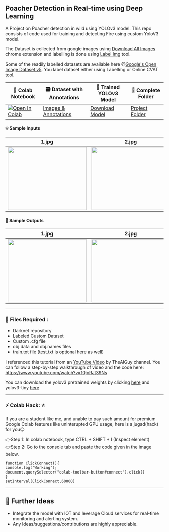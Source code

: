 ## Poacher Detection in Real-time using Deep Learning
A Project on Poacher detection in wild using YOLOv3 model. This repo consists of code used for training and detecting Fire using custom YoloV3 model.<br>

The Dataset is collected from google images using [Download All Images](https://chrome.google.com/webstore/detail/download-all-images/ifipmflagepipjokmbdecpmjbibjnakm) chrome extension and labelling is done using [Label Img](https://github.com/tzutalin/labelImg) tool.<br>

Some of the readily labelled datasets are available here @[Google's Open Image Dataset v5](https://storage.googleapis.com/openimages/web/index.html). You label dataset either using LabelImg or Online CVAT tool.

|  🧾 Colab Notebook  |   🗃 Dataset with Annotations   | 🔑 Trained YOLOv3 Model | 🧠 Complete Folder  |
|------------|-------------|-----------|-----------|
| [![Open In Colab](https://colab.research.google.com/assets/colab-badge.svg)](https://drive.google.com/file/d/1O1tlwjbt4dUWBct2Jv0vHXPNe_fcMCa_/view?usp=sharing) | [Images & Annotations](https://drive.google.com/file/d/1i7odPzL8kWigesajYkMM0XopQhh1g86J/view?usp=sharing) | [Download Model](https://drive.google.com/file/d/1_20xIEqXsnoQBakMGD3llYAm1D0Dmi0A/view?usp=sharing) | [Project Folder](https://drive.google.com/drive/folders/17S0nm_11wjBmDVhYezXs_K17wsZkuKsx?usp=sharing)  |

#### 💡 Sample Inputs 

|  1.jpg | 2.jpg  | pic1.jpg | pic2.jpg |
|------------|-------------|-----------|---------|
| <img src="https://github.com/snehitvaddi/Poacher-Detection/blob/master/test_images/1.jpg"  width="250" height="200"> | <img src="https://github.com/snehitvaddi/Poacher-Detection/blob/master/test_images/2.jpg"  width="250" height="200">|<img src="https://github.com/snehitvaddi/Poacher-Detection/blob/master/test_images/pic1.jpg"  width="250" height="200">|<img src="https://github.com/snehitvaddi/Poacher-Detection/blob/master/test_images/pic2.jpg"  width="250" height="200">|

#### 🧠 Sample Outputs
|  1.jpg | 2.jpg  | pic1.jpg | pic2.jpg |
|------------|-------------|-----------|---------|
| <img src="https://github.com/snehitvaddi/Poacher-Detection/blob/master/outputs/4.png"  width="250" height="200"> | <img src="https://github.com/snehitvaddi/Poacher-Detection/blob/master/outputs/5.png"  width="250" height="200">|<img src="https://github.com/snehitvaddi/Poacher-Detection/blob/master/outputs/6.png"  width="250" height="200">|<img src="https://github.com/snehitvaddi/Poacher-Detection/blob/master/outputs/pic2.png"  width="250" height="200">|

****************************************************************************************************************************************
### 📂 Files Required :
* Darknet repository
* Labeled Custom Dataset
* Custom .cfg file
* obj.data and obj.names files
* train.txt file (test.txt is optional here as well)

I referenced this tutorial from an [YouTube Video](https://www.youtube.com/channel/UCrydcKaojc44XnuXrfhlV8Q) by TheAIGuy channel.
You can follow a step-by-step walkthrough of video and the code here: https://www.youtube.com/watch?v=10joRJt39Ns

You can download the yolov3 pretrained weights by clicking [here](https://pjreddie.com/media/files/yolov3.weights) and yolov3-tiny [here](https://pjreddie.com/media/files/yolov3-tiny.weights)
****************************************************************************************************************************************

### ⚡ Colab Hack: ⭐
If you are a student like me, and unable to pay such amount for premium Google Colab features like uninterupted GPU usage, here is a jugad(hack) for you😉<br>

👉Step 1: In colab notebook, type CTRL + SHIFT + I (Inspect element)<br>
👉Step 2: Go to the console tab and paste the code given in the image below.<br>

`function ClickConnect(){`<br>
`console.log("Working"); `<br>
`document.querySelector("colab-toolbar-button#connect").click() `<br>
`}`<br>
`setInterval(ClickConnect,60000)`<br>
****************************************************************************************************************************************
## 🧠 Further Ideas
* Integrate the model with IOT and leverage Cloud services for real-time monitoring and alerting system.
* Any Ideas/suggestions/contributions are highly appreciable.
